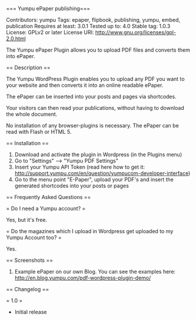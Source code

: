 === Yumpu ePaper publishing===

Contributors: yumpu
Tags: epaper, flipbook, publishing, yumpu, embed, publication
Requires at least: 3.0.1
Tested up to: 4.0
Stable tag: 1.0.3
License: GPLv2 or later
License URI: http://www.gnu.org/licenses/gpl-2.0.html

The Yumpu ePaper Plugin allows you to upload PDF files and converts them into ePaper.

== Description ==

The Yumpu WordPress Plugin enables you to upload any PDF you want to your website and then converts it into an online readable
ePaper.

The ePaper can be inserted into your posts and pages via shortcodes.

Your visitors can then read your publications, without having to download the whole document. 

No installation of any browser-plugins is necessary. The ePaper can be read with Flash or HTML 5. 


== Installation ==

1. Download and activate the plugin in Wordpress (in the Plugins menu)
2. Go to "Settings" --> "Yumpu PDF Settings" 
3. Insert your Yumpu API Token (read here how to get it: http://support.yumpu.com/en/question/yumpucom-developer-interface)
4. Go to the menu point "E-Paper", upload your PDF's and insert the generated shortcodes into your posts or pages


== Frequently Asked Questions ==

= Do I need a Yumpu account? =

Yes, but it's free.

= Do the magazines which I upload in Wordpress get uploaded to my Yumpu Account too? =

Yes.

== Screenshots ==

1. Example ePaper on our own Blog. You can see the examples here: http://en.blog.yumpu.com/pdf-wordpress-plugin-demo/

== Changelog ==

= 1.0 =
* Initial release